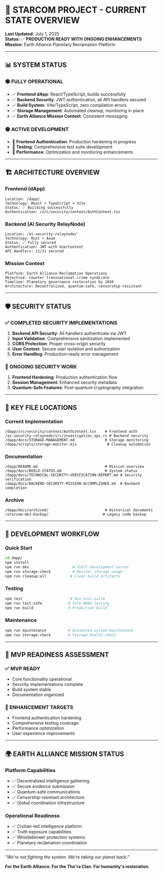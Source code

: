 # 🎯 STARCOM PROJECT - CURRENT STATE OVERVIEW

**Last Updated:** July 1, 2025  
**Status:** ✅ **PRODUCTION READY WITH ONGOING ENHANCEMENTS**  
**Mission:** Earth Alliance Planetary Reclamation Platform

---

## 📊 **SYSTEM STATUS**

### **🟢 FULLY OPERATIONAL**
- ✅ **Frontend dApp**: React/TypeScript, builds successfully
- ✅ **Backend Security**: JWT authentication, all API handlers secured
- ✅ **Build System**: Vite/TypeScript, zero compilation errors
- ✅ **Storage Management**: Automated cleanup, monitoring in place
- ✅ **Earth Alliance Mission Context**: Consistent messaging

### **🟡 ACTIVE DEVELOPMENT**
- 🔄 **Frontend Authentication**: Production hardening in progress
- 🔄 **Testing**: Comprehensive test suite development
- 🔄 **Performance**: Optimization and monitoring enhancements

---

## 🏗️ **ARCHITECTURE OVERVIEW**

### **Frontend (dApp)**
```
Location: /dapp/
Technology: React + TypeScript + Vite
Status: ✅ Building successfully
Authentication: /src/security/context/AuthContext.tsx
```

### **Backend (AI Security RelayNode)**
```
Location: /ai-security-relaynode/
Technology: Rust + Axum
Status: ✅ Fully secured
Authentication: JWT with UserContext
API Handlers: 11/11 secured
```

### **Mission Context**
```
Platform: Earth Alliance Reclamation Operations
Objective: Counter transnational crime syndicate
Timeline: Planetary governance restoration by 2030
Architecture: Decentralized, quantum-safe, censorship-resistant
```

---

## 🛡️ **SECURITY STATUS**

### **✅ COMPLETED SECURITY IMPLEMENTATIONS**
1. **Backend API Security**: All handlers authenticate via JWT
2. **Input Validation**: Comprehensive sanitization implemented
3. **CORS Protection**: Proper cross-origin security
4. **User Context**: Secure user isolation and authorization
5. **Error Handling**: Production-ready error management

### **🔄 ONGOING SECURITY WORK**
1. **Frontend Hardening**: Production authentication flow
2. **Session Management**: Enhanced security metadata
3. **Quantum-Safe Features**: Post-quantum cryptography integration

---

## 📁 **KEY FILE LOCATIONS**

### **Current Implementation**
```
/dapp/src/security/context/AuthContext.tsx    # Frontend auth
/ai-security-relaynode/src/investigation_api.rs # Backend security
/dapp/docs/STORAGE-MANAGEMENT.md              # Storage monitoring
/dapp/scripts/storage-monitor.mjs              # Cleanup automation
```

### **Documentation**
```
/dapp/README.md                               # Mission overview
/dapp/docs/BUILD-STATUS.md                    # System status
/dapp/docs/TECHNICAL-SECURITY-VERIFICATION-REPORT.md # Security verification
/dapp/docs/BACKEND-SECURITY-MISSION-ACCOMPLISHED.md  # Backend completion
```

### **Archive**
```
/dapp/docs/archived/                          # Historical documents
/starcom-mk2-backup/                         # Legacy code backup
```

---

## 🚀 **DEVELOPMENT WORKFLOW**

### **Quick Start**
```bash
cd dapp/
npm install
npm run dev                    # Start development server
npm run storage-check          # Monitor storage usage
npm run cleanup:all           # Clean build artifacts
```

### **Testing**
```bash
npm test                      # Run test suite
npm run test:safe            # Safe NOAA testing
npm run build                # Production build
```

### **Maintenance**
```bash
npm run maintenance          # Automated system maintenance
npm run storage-check        # Storage health check
```

---

## 🎯 **MVP READINESS ASSESSMENT**

### **✅ MVP READY**
- Core functionality operational
- Security implementations complete
- Build system stable
- Documentation organized

### **🔄 ENHANCEMENT TARGETS**
- Frontend authentication hardening
- Comprehensive testing coverage
- Performance optimization
- User experience improvements

---

## 🌍 **EARTH ALLIANCE MISSION STATUS**

### **Platform Capabilities**
- ✅ Decentralized intelligence gathering
- ✅ Secure evidence submission
- ✅ Quantum-safe communications
- ✅ Censorship-resistant architecture
- ✅ Global coordination infrastructure

### **Operational Readiness**
- ✅ Civilian-led intelligence platform
- ✅ Truth exposure capabilities
- ✅ Whistleblower protection systems
- ✅ Planetary reclamation coordination

---

*"We're not fighting the system. We're taking our planet back."*

**For the Earth Alliance. For the Tho'ra Clan. For humanity's restoration.**
